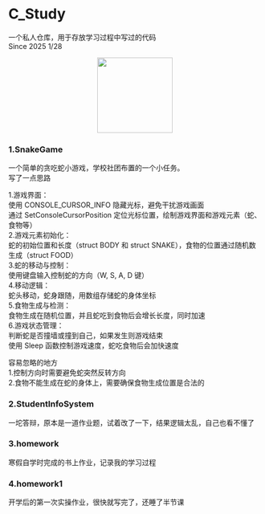 # C_Study
 一个私人仓库，用于存放学习过程中写过的代码  
Since 2025 1/28

<div align=center><img width="150" height="150" src="https://github.com/user-attachments/assets/5257846a-6d6a-41fc-85c3-65d41ea0c7c5"/></div>


### 1.SnakeGame 
一个简单的贪吃蛇小游戏，学校社团布置的一个小任务。  
写了一点思路

1.游戏界面：  
使用 CONSOLE_CURSOR_INFO 隐藏光标，避免干扰游戏画面  
通过 SetConsoleCursorPosition 定位光标位置，绘制游戏界面和游戏元素（蛇、食物等）  
2.游戏元素初始化：  
蛇的初始位置和长度（struct BODY 和 struct SNAKE），食物的位置通过随机数生成（struct FOOD）  
3.蛇的移动与控制：  
使用键盘输入控制蛇的方向（W, S, A, D 键）  
4.移动逻辑：  
蛇头移动，蛇身跟随，用数组存储蛇的身体坐标  
5.食物生成与检测：  
食物生成在随机位置，并且蛇吃到食物后会增长长度，同时加速  
6.游戏状态管理：  
判断蛇是否撞墙或撞到自己，如果发生则游戏结束  
使用 Sleep 函数控制游戏速度，蛇吃食物后会加快速度  
  
容易忽略的地方  
1.控制方向时需要避免蛇突然反转方向  
2.食物不能生成在蛇的身体上，需要确保食物生成位置是合法的  

### 2.StudentInfoSystem
一坨答辩，原本是一道作业题，试着改了一下，结果逻辑太乱，自己也看不懂了

### 3.homework
寒假自学时完成的书上作业，记录我的学习过程

### 4.homework1
开学后的第一次实操作业，很快就写完了，还睡了半节课
  
  
